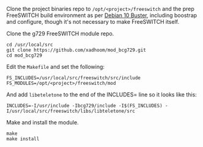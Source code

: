 Clone the project binaries repo to `/opt/<project>/freeswitch`
and the prep FreeSWITCH build environment as per
[Debian 10 Buster](https://freeswitch.org/confluence/display/FREESWITCH/Debian+10+Buster),
including boostrap and configure,
though it's not necessary to make FreeSWITCH itself.

Clone the g729 FreeSWITCH module repo.

    cd /usr/local/src
    git clone https://github.com/xadhoom/mod_bcg729.git
    cd mod_bcg729

Edit the `Makefile` and set the following:

    FS_INCLUDES=/usr/local/src/freeswitch/src/include
    FS_MODULES=/opt/<project>/freeswitch/mod

And add `libeteletone` to the end of the INCLUDES= line so it looks like this:

    INCLUDES=-I/usr/include -Ibcg729/include -I$(FS_INCLUDES) -I/usr/local/src/freeswitch/libs/libteletone/src 

Make and install the module.

    make
    make install
